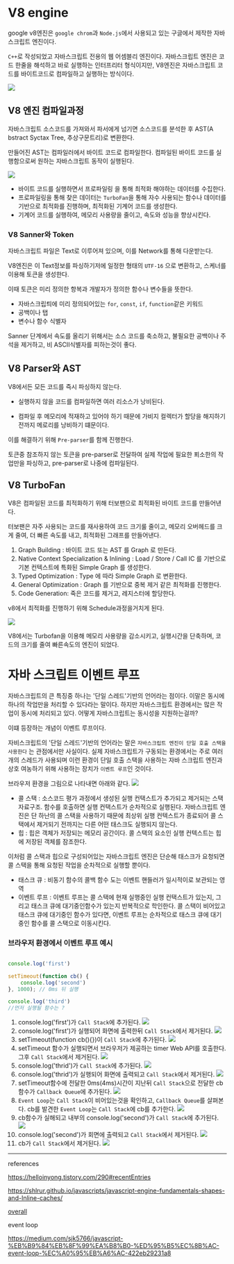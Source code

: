 # V8 engine

google v8엔진은 `google chrom`과 `Node.js`에서 사용되고 있는 구글에서 제작한 자바스크립트 엔진이다.

`C++`로 작성되었고 자바스크립트 전용의 웹 어셈블리 엔진이다. 자바스크립트 엔진은 코드 한줄을 해석하고 바로 실행하는 인터프리터 형식이지만, V8엔진은 자바스크립트 코드를 바이트코드로 컴파일하고 실행하는 방식이다.

![](IMG/V8compileDiff.png)

## V8 엔진 컴파일과정

자바스크립트 소스코드를 가져와서 파서에게 넘기면 소스코드를 분석한 후 AST(A bstract Syctax Tree, 추상구문트리)로 변환한다.

만들어진 AST는 컴파일러에서 바이트 코드로 컴파일한다. 컴파일된 바이트 코드를 실행함으로써 원하는 자바스크립트 동작이 실행된다.

![](IMG/0_js-engine-pipeline.png)

* 바이트 코드를 실행하면서 프로파일링 을 통해 최적화 해야하는 데이터를 수집한다. 
* 프로파일링을 통해 찾은 데이터는 `TurboFan`을 통해 자수 사용되는 함수나 데이터를 기반으로 최적화를 진행하며, 최적화된 기계어 코드를 생성한다.
* 기계어 코드를 실행하여, 메모리 사용량을 줄이고, 속도와 성능을 향상시킨다.

### V8 Sanner와 Token

자바스크립트 파일은 Text로 이루어져 있으며, 이를 Network를 통해 다운받는다. 

V8엔진은 이 Text정보를 파싱하기저에 일정한 형태의 `UTF-16` 으로 변환하고, 스케너를 이용해 토큰을 생성한다.

이때 토큰은 미리 정의한 항복과 개발자가 정의한 함수나 변수들을 뜻한다.

* 자바스크립틔에 미리 정의되어있는 `for`, `const`, `if`, `function`같은 키워드
* 공백이나 탭
* 변수나 함수 식별자

Sanner 단계에서 속도를 올리기 위해서는 소스 코드를 축소하고, 불필요한 공백이나 주석을 제거하고, 비 ASCII식별자를 피하는것이 좋다.

## V8 Parser와 AST

V8에서든 모든 코드를 즉시 파싱하지 않는다.

* 실행하지 않을 코드를 컴파일하면 여러 리소스가 낭비된다.

* 컴파일 후 메모리에 적재하고 있어야 하기 때문에 가비지 컬렉터가 할당을 해지하기 전까지 메로리를 낭비하기 떄문이다.

이를 해결하기 위해 `Pre-parser`를 함께 진행한다.

토큰중 참조하지 않는 토큰을 pre-parser로 전달하여 실제 작업에 필요한 푀소한의 작업만을 파싱하고, pre-parser로 나중에 컴파일된다.

## V8 TurboFan

V8은 컴파일된 코드를 최적화하기 위해 터보팬으로 최적화된 바이트 코드를 만들어낸다.

터보팬은 자주 사용되는 코드를 재사용하여 코드 크기룰 줄이고, 메모리 오버헤드를 크게 줄여, 더 빠른 속도를 내고, 최적화된 그래프를 만들어낸다.

1. Graph Building : 바이트 코드 또는 AST 를 Graph 로 만든다.
2. Native Context Specialization & Inlining : Load / Store / Call IC 를 기반으로 기본 컨텍스트에 특화된 Simple Graph 를 생성한다.
3. Typed Optimization : Type 에 따라 Simple Graph 로 변환한다.
4. General Optimization : Graph 를 기반으로 중복 제거 같은 최적화를 진행한다.
5. Code Generation: 죽은 코드를 제거고, 레지스터에 할당한다.

v8에서 최적화를 진행하기 위해 Schedule과정을거치게 된다.

![](IMG/v8_turbofan.png)

V8에서는 Turbofan을 이용해 메모리 사용량을 감소시키고, 실행시간을 단축하며, 코드의 크기를 줄여 빠른속도의 엔진이 되었다.

# 자바 스크립트 이벤트 루프

자바스크립트의 큰 특징중 하나는 '단일 스레드'기반의 언어라는 점이다. 이말은 동시에 하나의 작업만을 처리할 수 있다라는 말이다. 하지만 자바스크립트 환경에서는 많은 작업이 동시에 처리되고 있다. 어떻게 자바스크립트는 동시성을 지원하는걸까?

이떄 등장하는 개념이 이벤트 루프이다. 

자비스크립트의 '단일 스레드'기반의 언어라는 말은 `자바스크립트 엔진이 단일 호출 스택을 사용한다` 는 관점에서만 사실이다. 실제 자바스크립트가 구동되는 환경에서는 주로 여러개의 스레드가 사용되며 이런 환경이
단일 호출 스택을 사용하는 자바 스크립트 엔진과 상호 여농하기 위해 사용하는 장치가 `이벤트 루프`인 것이다.

브라우저 환경을 그림으로 나타내면 아래와 같다.
![](IMG/event_loop.png)

* 콜 스택 : 소스코드 평가 과정에서 생성된 실행 컨택스트가 추가되고 제거되는 스택 자료구조. 함수를 호출하면 실행 컨택스트가 순차적으로 실행된다. 자바스크립트 엔진은 단 하난의 콜 스택을 사용하기 때문에 최상위 실행 컨텍스트가 종료되어 콜 스택에서 제거되기 전까지는 다른 어떤 태스크도 실행되지 않는다.
* 힙 : 힙은 객체가 저장되는 메모리 공간이다. 콜 스택의 요소인 실행 컨텍스트는 힙에 저장된 객체를 잠조한다.

이처럼 콜 스택과 힙으로 구성되어있는 자바스크립트 엔진은 단순해 태스크가 요청되면 콜 스택을 통해 요청된 작업을 순차적으로 실행할 뿐이다. 

* 태스크 큐 : 비동기 함수의 콜백 함수 도는 이벤트 핸들러가 일시적이로 보관되는 영역
* 이벤트 루프 : 이벤트 루프는 콜 스택에 현재 실행중인 실행 컨택스트가 있는지, 그리고 태스크 큐에 대기중인함수가 있는지 반복적으로 학인한다. 콜 스택이 비어있고 태스크 큐에 대기중인 함수가 있다면, 이벤트 루프는 순차적으로 태스크 큐에 대기중인 함수를 콜 스택으로 이동시킨다.

### 브라우저 환경에서 이벤트 루프 예시

```js

console.log('first')

setTimeout(function cb() {
    console.log('second')
}, 1000); // 0ms 뒤 실행

console.log('third')
//먼저 실행될 함수는 ?
```

1. console.log('first')가 `Call Stack`에 추가된다.
![](IMG/event1.png)
2. console.log('first')가 실행되어 화면에 출력한뒤 `Call Stack`에서 제거된다.
![](IMG/event2.png)
3. setTimeout(function cb(){})이 `Call Stack`에 추가된다.
![](IMG/event3.png)
4. setTimeout 함수가 실행되면서 브라우저가 제공하는 timer Web API를 
호출한다. 그후 `Call Stack`에서 제거된다.
![](IMG/event4.png)
5. console.log('thrid')가 `Call Stack`에 추가된다.
![](IMG/event5.png)
6. console.log('thrid')가 실행되어 화면에 출력되고 `Call Stack`에서 제거된다.
![](IMG/event6.png)
7. setTimeout함수에 전달한 0ms(4ms)시간이 지난뒤 `Call Stack`으로 전달한 cb함수가 `Callback Queue`에 추가된다.
![](IMG/event7.png)
8. `Event Loop`는 `Call Stack`이 비어있는것을 확인하고, `Callback Queue`를 살펴본다. cb를 발견한 `Event Loop`는 `Call Stack`에 cb를 추가한다.
![](IMG/event8.png)
9.  cb함수가 실해되고 내부의 console.log('second')가 `Call Stack`에 추가된다.
![](IMG/event9.png)
10. console.log('second')가 회면에 출력되고 `Call Stack`에서 제거된다.
![](IMG/event0.png)
11. cb가 `Call Stack`에서 제거된다.
![](IMG/event11.png)


------
references

https://helloinyong.tistory.com/290#recentEntries

https://shlrur.github.io/javascripts/javascript-engine-fundamentals-shapes-and-Inline-caches/

[overall](https://pks2974.medium.com/v8-%EC%97%90%EC%84%9C-javascript-%EC%BD%94%EB%93%9C%EB%A5%BC-%EC%8B%A4%ED%96%89%ED%95%98%EB%8A%94-%EB%B0%A9%EB%B2%95-%EC%A0%95%EB%A6%AC%ED%95%B4%EB%B3%B4%EA%B8%B0-25837f61f551)

event loop 

https://medium.com/sjk5766/javascript-%EB%B9%84%EB%8F%99%EA%B8%B0-%ED%95%B5%EC%8B%AC-event-loop-%EC%A0%95%EB%A6%AC-422eb29231a8